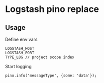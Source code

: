 # Logstash pino replace


## Usage

Define env vars

    LOGSTASH_HOST
    LOGSTASH_PORT
    TYPE_LOG // project scope index
    
Start logging

    pino.info('messageType', {some: 'data'});